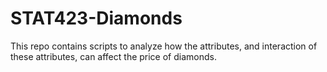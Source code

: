 # STAT423-Diamonds
This repo contains scripts to analyze how the attributes, and interaction of these attributes, can affect the price of diamonds.
